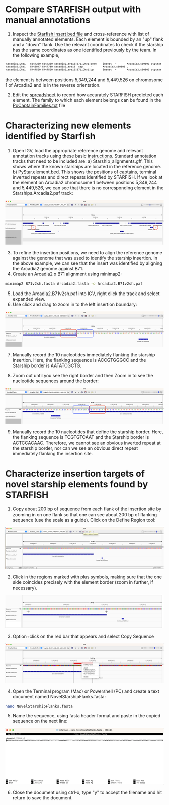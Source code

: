 # Compare STARFISH output with manual annotations
1. Inspect the [Starfish insert bed file](/data/PyStar.insert.bed) and cross-reference with list of manually annotated elements. Each element is bounded by an "up" flank and a "down" flank. Use the relevant coordinates to check if the starship has the same coordinates as one identified previously by the team. In the following example,

![insert3.png](/data/insert3.png)

the element is between positions 5,349,244 and 5,449,526 on chromosome 1 of Arcadia2 and is in the reverse orientation. 

2. Edit the [spreadsheet](https://luky.sharepoint.com/:x:/r/sites/MANUSCRIPTs791/_layouts/15/Doc.aspx?sourcedoc=%7BB57224E1-CBC8-4399-9C2E-5D714591317C%7D&file=Starship_validation.xlsx&action=default&mobileredirect=true) to record how accurately STARFISH predicted each element. The family to which each element belongs can be found in the [PoCaptainFamilies.txt](/data/PoCaptainFamilies.txt) file

# Characterizing new elements identified by Starfish
1. Open IGV, load the appropriate reference genome and relevant annotation tracks using these basic [instructions](https://github.com/drdna/StarshipElements/blob/main/UsingIGV.md). Standard annotation tracks that need to be included are:
a) Starship_alignments.gff. This shows where the known starships are located in the reference genome.
b) PyStar.element.bed. This shows the positions of captains, terminal inverted repeats and direct repeats identified by STARFISH. If we look at the element on Arcadia2 chromosome 1 between positions 5,349,244 and 5,449,526, we can see that there is no corresponding element in the Starships.Arcadia2.paf track:

![NewStarship.png](/data/NewStarship.png)

3. To refine the insertion positions, we need to align the reference genome against the genome that was used to identify the starship insertion. In the above example, we can see that the insert was identified by aligning the Arcadia2 genome against B71.
4. Create an Arcadia2 x B71 alignment using minimap2:
```bash
minimap2 B71v2sh.fasta Arcadia2.fasta -o Arcadia2.B71v2sh.paf
```
5. Load the Arcadia2.B71v2sh.paf into IGV, right click the track and select expanded view.
6. Use click and drag to zoom in to the left insertion boundary:

![LeftBorder.png](/data/LeftBorder.png)

7. Manually record the 10 nucleotides immediately flanking the starship insertion. Here, the flanking sequence is ACCGTGGGCC and the Starship border is AATATCGCTG.

8. Zoom out until you see the right border and then Zoom in to see the nucleotide sequences around the border:

![RightBorder.png](/data/RightBorder.png)

9. Manually record the 10 nucleotides that define the starship border. Here, the flanking sequence is TCGTGTCAAT and the Starship border is ACTCCACAAC. Therefore, we cannot see an obvious inverted repeat at the starship border, nor can we see an obvious direct repeat immediately flanking the insertion site.

# Characterize insertion targets of novel starship elements found by STARFISH
1. Copy about 200 bp of sequence from each flank of the insertion site by zooming in on one flank so that one can see about 200 bp of flanking sequence (use the scale as a guide). Click on the Define Region tool:

![Garbage3.png](/data/Garbage3.png)

2. Click in the regions marked with plus symbols, making sure that the one side coincides precisely with the element border (zoom in further, if necessary).

![SelectRegion.png](/data/SelectRegion.png)

3. Option+click on the red bar that appears and select Copy Sequence

![CopySequence.png](/data/CopySequence.png)

4. Open the Terminal program (Mac) or Powershell (PC) and create a text document named NovelStarshipFlanks.fasta:
```bash
nano NovelStarshipFlanks.fasta
```
5. Name the sequence, using fasta header format and paste in the copied sequence on the next line:

![NanoDoc.png](/data/NanoDoc.png)

6. Close the document using ctrl-x, type "y" to accept the filename and hit return to save the document.

